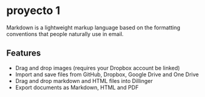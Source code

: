 # proyecto 1

Markdown is a lightweight markup language based on the formatting conventions
that people naturally use in email.

## Features

- Drag and drop images (requires your Dropbox account be linked)
- Import and save files from GitHub, Dropbox, Google Drive and One Drive
- Drag and drop markdown and HTML files into Dillinger
- Export documents as Markdown, HTML and PDF

